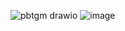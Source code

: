![pbtgm drawio](https://github.com/user-attachments/assets/040d6d4d-b0fa-4a81-a6d5-ecac3ffc779e)
![image](https://github.com/user-attachments/assets/43b3a687-0a9a-44c7-88d0-07c1b17b6b4f)
